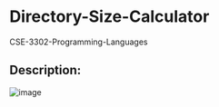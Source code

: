 # Directory-Size-Calculator
CSE-3302-Programming-Languages
## Description:
![image](https://github.com/user-attachments/assets/860fc7a3-1dcc-4b2f-859d-d39a612eede6)
